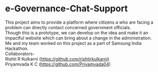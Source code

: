 # e-Governance-Chat-Support
This project aims to provide a platform where citizens a who are facing a problem can directly contact concerned government officials. <br> Though this is a prototype, we can develop on the idea and make it an impactful website which can bring about a change in the administration. <br>Me and my team worked on this project as a part of Samsung India Hackathon.<br>
Collaborators-<br>Rishti R Kulkarni (https://github.com/rishtirkulkarni)<br>Priyamvada K C (https://github.com/Priyamvada04)
